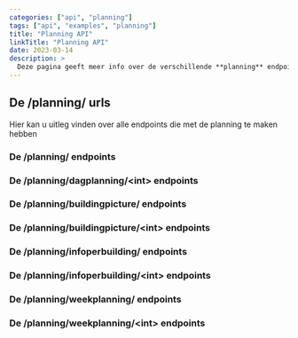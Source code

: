 ```yaml
---
categories: ["api", "planning"]
tags: ["api", "examples", "planning"]
title: "Planning API"
linkTitle: "Planning API"
date: 2023-03-14
description: >
  Deze pagina geeft meer info over de verschillende **planning** endpoints
---
```

## De /planning/ urls

Hier kan u uitleg vinden over alle endpoints die met de planning te maken hebben

### De /planning/ endpoints

### De /planning/dagplanning/<**int**> endpoints

### De /planning/buildingpicture/ endpoints

### De /planning/buildingpicture/<**int**> endpoints

### De /planning/infoperbuilding/ endpoints

### De /planning/infoperbuilding/<**int**> endpoints

### De /planning/weekplanning/ endpoints

### De /planning/weekplanning/<**int**> endpoints
